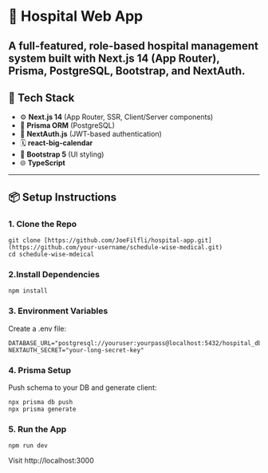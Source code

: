 # 🏥 Hospital Web App

A full-featured, role-based hospital management system built with **Next.js 14 (App Router)**, **Prisma**, **PostgreSQL**, **Bootstrap**, and **NextAuth**.
---

## 🚀 Tech Stack

- ⚙️ **Next.js 14** (App Router, SSR, Client/Server components)
- 💾 **Prisma ORM** (PostgreSQL)
- 🔐 **NextAuth.js** (JWT-based authentication)
- 🗓 **react-big-calendar**
- 💅 **Bootstrap 5** (UI styling)
- 🌐 **TypeScript**

---

## 📦 Setup Instructions

### 1. Clone the Repo

```
git clone [https://github.com/JoeFilfli/hospital-app.git](https://github.com/your-username/schedule-wise-medical.git)
cd schedule-wise-mdeical

```
### 2.Install Dependencies
```
npm install

```

### 3. Environment Variables
Create a .env file:

```
DATABASE_URL="postgresql://youruser:yourpass@localhost:5432/hospital_db"
NEXTAUTH_SECRET="your-long-secret-key"
```

### 4. Prisma Setup
Push schema to your DB and generate client:

```
npx prisma db push
npx prisma generate

```

### 5. Run the App

```
npm run dev

```
Visit http://localhost:3000